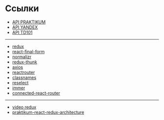 # Ссылки

- [API PRAKTIKUM](https://ya-praktikum.tech/api/v2/swagger/#/)
- [API YANDEX]()
- [API TD101]()

---

- [redux](https://react-redux.js.org)
- [react-final-form](https://final-form.org/docs/react-final-form/getting-started)
- [normalizr](https://github.com/paularmstrong/normalizr)
- [redux-thunk](https://github.com/reduxjs/redux-thunk)
- [axios](https://github.com/axios/axios)
- [reactrouter](https://reactrouter.com/web/guides/quick-start)
- [classnames](https://github.com/JedWatson/classnames#readme)
- [reselect](https://github.com/reduxjs/reselect)
- [immer](https://immerjs.github.io/immer/)
- [connected-react-router](https://github.com/supasate/connected-react-router)

---

- [video redux](https://disk.yandex.ru/i/RzJm6YBN-SYK7g)
- [praktikum-react-redux-architecture](https://github.com/Jarith/praktikum-react-redux-architecture)
